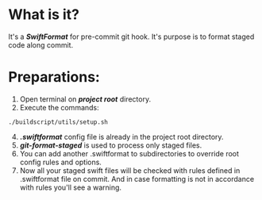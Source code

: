 # What is it?
It's a ***SwiftFormat*** for pre-commit git hook.
It's purpose is to format staged code along commit. 

# Preparations:
1. Open terminal on ***project root*** directory.
2. Execute the commands: 
```
./buildscript/utils/setup.sh
```
4. ***.swiftformat*** config file is already in the project root directory.
5. ***git-format-staged*** is used to process only staged files.
6. You can add another .swiftformat to subdirectories to override root config rules and options.
7. Now all your staged swift files will be checked with rules defined in .swiftformat file on commit. And in case formatting is not in accordance with rules you'll see a warning.
